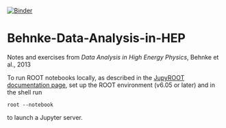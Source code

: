 [![Binder](http://mybinder.org/badge.svg)](http://mybinder.org/repo/matthewfeickert/Behnke-Data-Analysis-in-HEP)
# Behnke-Data-Analysis-in-HEP
Notes and exercises from *Data Analysis in High Energy Physics*, Behnke et al., 2013

To run ROOT notebooks locally, as described in the [JupyROOT documentation page](https://github.com/root-mirror/root/tree/master/bindings/pyroot/JupyROOT "JupyROOT installation and use"), set up the ROOT environment (v6.05 or later) and in the shell run
```
root --notebook
```
to launch a Jupyter server.
